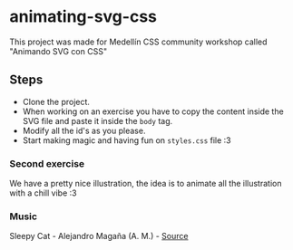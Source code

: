 # animating-svg-css
This project was made for Medellín CSS community workshop called "Animando SVG con CSS"

## Steps
* Clone the project.
* When working on an exercise you have to copy the content inside the SVG file and paste it inside the `body` tag.
* Modify all the id's as you please.
* Start making magic and having fun on `styles.css` file :3

### Second exercise
We have a pretty nice illustration, the idea is to animate all the illustration with a chill vibe :3

### Music
Sleepy Cat - Alejandro Magaña (A. M.) - [Source](https://mixkit.co/free-stock-music/tag/lo-fi/)
